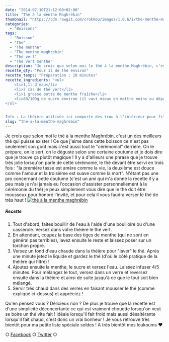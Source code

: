 ```yaml
---
date: "2014-07-10T21:12:00+02:00"
title: "Thé à la menthe Maghrébin"
thumbnail: "https://cdn.rawgit.com/crokmou/images/1.0.6/i/the-menthe-maghrebin.jpg"
categories:
  - "Boissons"
tags:
  - "Boisson"
  - "Thé"
  - "The menthe"
  - "The menthe maghrebin"
  - "Thé vert"
  - "The vert menthe"
description: "Je crois que selon moi le thé à la menthe Maghrébin, c'est un des meilleurs thé qui puisse exister, pour son goût mais aussi pour la cérémonie du thé !"
recette_qty: "Pour 1l de thé environ"
recette_temps: "Préparation : 10 minutes"
recette_ingredients: "<ul>
	<li>1,1l d'eau</li>
	<li>2 càs de thé vert</li>
	<li>1 grosse botte de menthe fraîche</li>
	<li>80/100g de sucre environ (il vaut mieux en mettre moins au départ que de se retrouver avec une boisson imbuvable)</li>
</ul>


Info : La théière utilisée ici comporte des trou à l'intérieur pour filtrer, si vous n'en avez pas munissez vous d'une boule à thé !"
slug: "the-a-la-menthe-maghrebin"
---
```


Je crois que selon moi le thé à la menthe Maghrébin, c'est un des meilleurs thé qui puisse exister ! Ce que j'aime dans cette boisson ce n'est pas seulement son goût mais c'est aussi tout le "cérémonial" derrière. On le prépare, on le sert, on le déguste selon une certaine coutume et je dois dire que je trouve ça plutôt magique ! Il y a d'ailleurs une phrase que je trouve très jolie lorsqu'on parle de cette cérémonie, le thé devant être servi en trois fois : "la première tasse est amère comme la vie, la deuxième est douce comme l'amour et la troisième est suave comme la mort". N'étant pas une pro concernant cette coutume (c'est un ami qui m'a donné la recette il y a peu mais je n'ai jamais eu l'occasion d'assister personnellement à la cérémonie du thé) je peux simplement vous dire que le thé doit être mousseux pour honoré l'invité, et pour cela il vous faudra verser le thé de très haut ! [![thé à la menthe maghrébin](https://cdn.rawgit.com/crokmou/images/1.0.6/i/the-menthe-maghrebin-1.jpg)](https://cdn.rawgit.com/crokmou/images/1.0.6/i/the-menthe-maghrebin-1.jpg)

##### Recette

1.  Tout d'abord, faites bouillir de l'eau à l'aide d'une bouilloire ou d'une casserole. Versez dans votre théière le thé vert.
2.  En attendant, coupez la base des tiges de menthe (qui ne sont en général pas terribles), lavez ensuite le reste et laissez poser sur un torchon propre.
3.  Versez un fond d'eau chaude dans la théière pour "laver" le thé. Après une minute jetez le liquide et gardez le thé (d'où le côté pratique de la théière qui filtre) !
4.  Ajoutez ensuite la menthe, le sucre et versez l'eau. Laissez infuser 4/5 minutes. Pour mélangez le tout, versez dans un verre et reversez ensuite dans la théière et ainsi de suite jusqu'à ce que le tout soit bien mélangé.
5.  Servir très chaud dans des verres en faisant mousser le thé (comme expliqué ci-dessus) et appréciez !

Qu'en pensez vous ? Délicieux non ? De plus je trouve que la recette est d'une simplicité déconcertante ce qui est vraiment chouette lorsqu'on veut se boire un thé vite fait ! Idéale lorsqu'il fait froid mais aussi désaltérante lorsqu'il fait chaud, c'est donc un vrai bonheur ! Je vous retrouve très bientôt pour ma petite liste spéciale soldes ! A très bientôt mes loukoums ❤

○ [Facebook](https://www.facebook.com/crokmou.blog) ○ [Twitter](https://twitter.com/Crokmou) ○